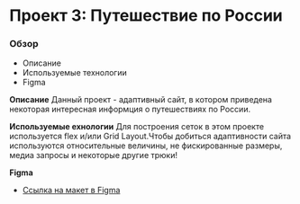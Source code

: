 # Проект 3: Путешествие по России

### Обзор
* Описание
* Используемые технологии
* Figma

**Описание**
Данный проект - адаптивный сайт, в котором приведена некоторая интересная информция о путешествиях по России.

**Используемые ехнологии**
Для построения сеток в этом проекте используется flex и/или Grid Layout.Чтобы добиться адаптивности сайта используются относительные величины, не фискированные размеры, медиа запросы и некоторые другие трюки!

**Figma**

* [Ссылка на макет в Figma](https://www.figma.com/file/OyRWEjU6wBwRe1hapzQoLx/Sprint-3%3A-Russia-%2F-desktop-%2B-mobile?node-id=28503%3A0)

